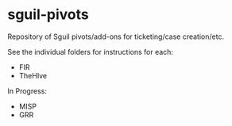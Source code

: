 # sguil-pivots
Repository of Sguil pivots/add-ons for ticketing/case creation/etc.

See the individual folders for instructions for each:

* FIR
* TheHIve

In Progress:

* MISP
* GRR
